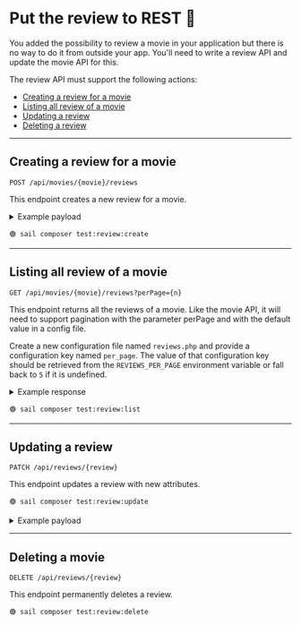 # Put the review to REST 🧠

You added the possibility to review a movie in your application but there is no way to do it from outside your app.
You'll need to write a review API and update the movie API for this.

The review API must support the following actions:

- [Creating a review for a movie](creating-a-review-for-a-movie)
- [Listing all review of a movie](#listing-all-review-of-movie)
- [Updating a review](#updating-a-movie)
- [Deleting a review](#deleting-a-movie)




--------------------------------------------------------------------------------

## Creating a review for a movie

`POST /api/movies/{movie}/reviews`

This endpoint creates a new review for a movie.

<details>
    <summary>Example payload</summary>

```json
{
    "author": "The author name",
    "body": "A review for the movie"
}
```
</details>

```
🟢 sail composer test:review:create
```


--------------------------------------------------------------------------------

## Listing all review of a movie

`GET /api/movies/{movie}/reviews?perPage={n}`

This endpoint returns all the reviews of a movie.
Like the movie API, it will need to support pagination with the parameter perPage and with the default value in a
config file.


Create a new configuration file named `reviews.php` and provide a configuration
key named `per_page`. The value of that configuration key should be retrieved
from the `REVIEWS_PER_PAGE` environment variable or fall back to `5` if it is
undefined.


<details>
    <summary>Example response</summary>

```json
{
    "data": [
        {
            "author": "The author name",
            "body": "A review for the movie"
            "created_at": "2021-06-01T12:13:58.000000Z",
            "updated_at": "2021-06-01T12:13:58.000000Z"
        },
        {
            "author": "Another author name",
            "body": "Another review for the movie"
            "created_at": "2021-06-01T12:13:58.000000Z",
            "updated_at": "2021-06-01T12:13:58.000000Z"
        }
    ]
}
```
</details>

```
🟢 sail composer test:review:list
```


--------------------------------------------------------------------------------

## Updating a review

`PATCH /api/reviews/{review}`

This endpoint updates a review with new attributes.

```
🟢 sail composer test:review:update
```

<details>
    <summary>Example payload</summary>

```json
{
    "body": "Some updated review body"
}
```
</details>



--------------------------------------------------------------------------------

## Deleting a movie

`DELETE /api/reviews/{review}`

This endpoint permanently deletes a review.

```
🟢 sail composer test:review:delete
```


